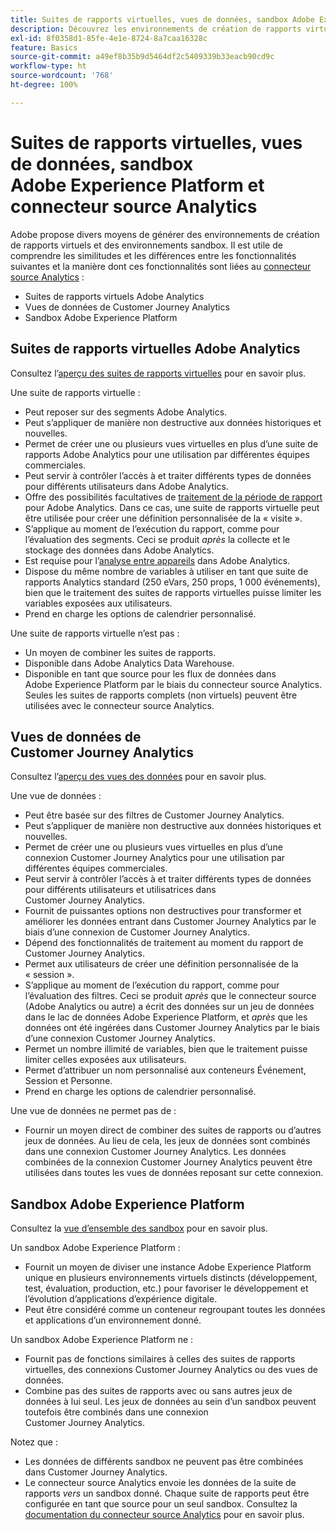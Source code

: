 ```yaml
---
title: Suites de rapports virtuelles, vues de données, sandbox Adobe Experience Platform et connecteur source Analytics
description: Découvrez les environnements de création de rapports virtuels et les environnements sandbox.
exl-id: 8f0358d1-85fe-4e1e-8724-8a7caa16328c
feature: Basics
source-git-commit: a49ef8b35b9d5464df2c5409339b33eacb90cd9c
workflow-type: ht
source-wordcount: '768'
ht-degree: 100%

---
```


# Suites de rapports virtuelles, vues de données, sandbox Adobe Experience Platform et connecteur source Analytics

Adobe propose divers moyens de générer des environnements de création de rapports virtuels et des environnements sandbox. Il est utile de comprendre les similitudes et les différences entre les fonctionnalités suivantes et la manière dont ces fonctionnalités sont liées au [connecteur source Analytics](https://experienceleague.adobe.com/docs/experience-platform/sources/ui-tutorials/create/adobe-applications/analytics.html?lang=fr) :

* Suites de rapports virtuels Adobe Analytics
* Vues de données de Customer Journey Analytics
* Sandbox Adobe Experience Platform

## Suites de rapports virtuelles Adobe Analytics

Consultez l’[aperçu des suites de rapports virtuelles](https://experienceleague.adobe.com/docs/analytics/components/virtual-report-suites/vrs-about.html?lang=fr) pour en savoir plus.

Une suite de rapports virtuelle :

* Peut reposer sur des segments Adobe Analytics.
* Peut s’appliquer de manière non destructive aux données historiques et nouvelles.
* Permet de créer une ou plusieurs vues virtuelles en plus d’une suite de rapports Adobe Analytics pour une utilisation par différentes équipes commerciales.
* Peut servir à contrôler l’accès à et traiter différents types de données pour différents utilisateurs dans Adobe Analytics.
* Offre des possibilités facultatives de [traitement de la période de rapport](https://experienceleague.adobe.com/docs/analytics/components/virtual-report-suites/vrs-report-time-processing.html?lang=fr) pour Adobe Analytics. Dans ce cas, une suite de rapports virtuelle peut être utilisée pour créer une définition personnalisée de la « visite ».
* S’applique au moment de l’exécution du rapport, comme pour l’évaluation des segments. Ceci se produit _après_ la collecte et le stockage des données dans Adobe Analytics.
* Est requise pour l’[analyse entre appareils](https://experienceleague.adobe.com/docs/analytics/components/cda/overview.html?lang=fr) dans Adobe Analytics.
* Dispose du même nombre de variables à utiliser en tant que suite de rapports Analytics standard (250 eVars, 250 props, 1 000 événements), bien que le traitement des suites de rapports virtuelles puisse limiter les variables exposées aux utilisateurs.
* Prend en charge les options de calendrier personnalisé.

Une suite de rapports virtuelle n’est pas :

* Un moyen de combiner les suites de rapports.
* Disponible dans Adobe Analytics Data Warehouse.
* Disponible en tant que source pour les flux de données dans Adobe Experience Platform par le biais du connecteur source Analytics. Seules les suites de rapports complets (non virtuels) peuvent être utilisées avec le connecteur source Analytics.


## Vues de données de Customer Journey Analytics

Consultez l’[aperçu des vues des données](https://experienceleague.adobe.com/docs/analytics-platform/using/cja-dataviews/data-views.html?lang=fr) pour en savoir plus.

Une vue de données :

* Peut être basée sur des filtres de Customer Journey Analytics.
* Peut s’appliquer de manière non destructive aux données historiques et nouvelles.
* Permet de créer une ou plusieurs vues virtuelles en plus d’une connexion Customer Journey Analytics pour une utilisation par différentes équipes commerciales.
* Peut servir à contrôler l’accès à et traiter différents types de données pour différents utilisateurs et utilisatrices dans Customer Journey Analytics.
* Fournit de puissantes options non destructives pour transformer et améliorer les données entrant dans Customer Journey Analytics par le biais d’une connexion de Customer Journey Analytics.
* Dépend des fonctionnalités de traitement au moment du rapport de Customer Journey Analytics.
* Permet aux utilisateurs de créer une définition personnalisée de la « session ».
* S’applique au moment de l’exécution du rapport, comme pour l’évaluation des filtres. Ceci se produit _après_ que le connecteur source (Adobe Analytics ou autre) a écrit des données sur un jeu de données dans le lac de données Adobe Experience Platform, et _après_ que les données ont été ingérées dans Customer Journey Analytics par le biais d’une connexion Customer Journey Analytics.
* Permet un nombre illimité de variables, bien que le traitement puisse limiter celles exposées aux utilisateurs.
* Permet d’attribuer un nom personnalisé aux conteneurs Événement, Session et Personne.
* Prend en charge les options de calendrier personnalisé.

Une vue de données ne permet pas de :

* Fournir un moyen direct de combiner des suites de rapports ou d’autres jeux de données. Au lieu de cela, les jeux de données sont combinés dans une connexion Customer Journey Analytics. Les données combinées de la connexion Customer Journey Analytics peuvent être utilisées dans toutes les vues de données reposant sur cette connexion.

## Sandbox Adobe Experience Platform

Consultez la [vue d’ensemble des sandbox](https://experienceleague.adobe.com/docs/experience-platform/sandbox/home.html?lang=fr) pour en savoir plus.

Un sandbox Adobe Experience Platform :

* Fournit un moyen de diviser une instance Adobe Experience Platform unique en plusieurs environnements virtuels distincts (développement, test, évaluation, production, etc.) pour favoriser le développement et l’évolution d’applications d’expérience digitale.
* Peut être considéré comme un conteneur regroupant toutes les données et applications d’un environnement donné.

Un sandbox Adobe Experience Platform ne :

* Fournit pas de fonctions similaires à celles des suites de rapports virtuelles, des connexions Customer Journey Analytics ou des vues de données.
* Combine pas des suites de rapports avec ou sans autres jeux de données à lui seul. Les jeux de données au sein d’un sandbox peuvent toutefois être combinés dans une connexion Customer Journey Analytics.

Notez que :

* Les données de différents sandbox ne peuvent pas être combinées dans Customer Journey Analytics.
* Le connecteur source Analytics envoie les données de la suite de rapports _vers_ un sandbox donné. Chaque suite de rapports peut être configurée en tant que source pour un seul sandbox. Consultez la [documentation du connecteur source Analytics](https://experienceleague.adobe.com/docs/experience-platform/sources/ui-tutorials/create/adobe-applications/analytics.html?lang=fr) pour en savoir plus.
